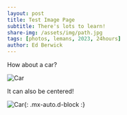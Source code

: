 ```yaml
---
layout: post
title: Test Image Page
subtitle: There's lots to learn!
share-img: /assets/img/path.jpg
tags: [photos, lemans, 2023, 24hours]
author: Ed Berwick
---
```


How about a car?

![Car](https://bezsez.co.uk/uploads/lemans/0P7A3024.jpeg)

It can also be centered!

![Car](https://bezsez.co.uk/uploads/lemans/0P7A3024.jpeg){: .mx-auto.d-block :}

